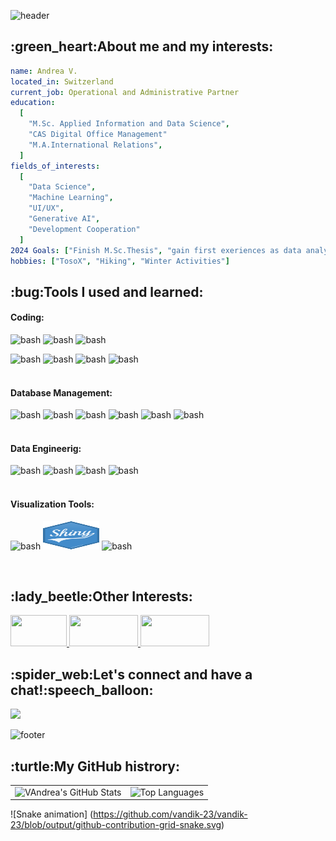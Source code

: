 ![header](https://capsule-render.vercel.app/api?type=waving&height=200&color=c1f4ee&text=Welcome%20&animation=fadeIn&section=header&fontColor=66cdaa)

<h2 align="left"><strong>:green_heart:About me and my interests:</strong></h2>

```yaml
name: Andrea V.
located_in: Switzerland
current_job: Operational and Administrative Partner
education:
  [
    "M.Sc. Applied Information and Data Science",
    "CAS Digital Office Management"
    "M.A.International Relations",
  ]
fields_of_interests:
  [
    "Data Science",
    "Machine Learning",
    "UI/UX",
    "Generative AI",
    "Development Cooperation"
  ]
2024 Goals: ["Finish M.Sc.Thesis", "gain first exeriences as data analyst or engeneer", "learn at least 5 new technologies."]
hobbies: ["TosoX", "Hiking", "Winter Activities"]
```

<h2 align="left"><strong>:bug:Tools I used and learned:</strong></h2>

<h4 align="left"><strong>Coding:</strong></h4>
<p align="left">
<img src="https://www.vectorlogo.zone/logos/python/python-ar21.svg" alt="bash" width="90" height="45"/>
<img src="https://www.r-project.org/logo/Rlogo.svg" alt="bash" width="45" height="45"/>
<img src="https://www.vectorlogo.zone/logos/sqlite/sqlite-ar21.svg"alt="bash" width="110" height="45"/>
<p align="left">
<img src="https://www.rstudio.com/wp-content/uploads/2018/10/RStudio-Logo-flat.svg" alt="bash" width="90" height="45"/>
<img src="https://upload.wikimedia.org/wikipedia/commons/1/1d/PyCharm_Icon.svg" alt="bash" width="90" height="45"/>
<img src="https://www.vectorlogo.zone/logos/jupyter/jupyter-ar21.svg" alt="bash" width="110" height="45"/>
<img src="https://upload.wikimedia.org/wikipedia/commons/d/d0/Google_Colaboratory_SVG_Logo.svg" alt="bash" width="45" height="45"/>
<br><br>
<h4 align="left"><strong>Database Management:</strong></h4>
<p align="left">
<img src="https://www.vectorlogo.zone/logos/mysql/mysql-official.svg" alt="bash" width="90" height="45"/>
<img src="https://www.vectorlogo.zone/logos/postgresql/postgresql-ar21.svg" alt="bash" width="90" height="45"/>
<img src="https://www.vectorlogo.zone/logos/mongodb/mongodb-ar21.svg"alt="bash" width="110" height="45"/>
<img src="https://www.vectorlogo.zone/logos/amazon_aws/amazon_aws-ar21.svg" alt="bash" width="110" height="45"/>
<img src="https://www.vectorlogo.zone/logos/microsoft_azure/microsoft_azure-ar21.svg" alt="bash" width="110" height="45"/>
<img src="https://dbeaver.com/wp-content/uploads/2022/10/LogoX2.png" alt="bash" width="110" height="45"/>
<br><br>
<h4 align="left"><strong>Data Engineerig:</strong></h4>
<p align="left">
<img src="https://upload.wikimedia.org/wikipedia/commons/d/de/AirflowLogo.png" alt="bash" width="90" height="45"/>
<img src="https://www.vectorlogo.zone/logos/amazon_awslambda/amazon_awslambda-ar21.svg" alt="bash" width="90" height="45"/>
<img src="https://hop.apache.org/tech-manual/latest/_images/logo/CMYK/jpg/HOP_logo_CMYK-4.jpg" alt="bash" width="90" height="45"/>
<img src="https://www.vectorlogo.zone/logos/apache_kafka/apache_kafka-ar21.svg" alt="bash" width="90" height="45"/>
<br><br>
<h4 align="left"><strong>Visualization Tools:</strong></h4>
<p align="left">
<img src="https://github.com/get-icon/geticon/blob/master/icons/tableau.svg" alt="bash" width="90" height="45"/>
<img src="https://raw.githubusercontent.com/max-mapper/hexbin/90a6aae0ebb12d4ac9810f870b67100d913a18f4/vector/shiny.svg" alt="bash" width="90" height="45"/>
<img src="https://www.vectorlogo.zone/logos/qgis/qgis-ar21.svg" alt="bash" width="90" height="45"/>
</p>
<br>

<h2 align="left"><strong>:lady_beetle:Other Interests:</strong></h2>

<a href="https://www.toso-x.com/">
  <img height="50" width="90" src="https://www.toso-x.com/typo3conf/ext/bootstrap/Resources/Public/Images/Logo.svg"/>
</a>

<a href="https://schweizmobil.ch/de/sommer">
  <img height="50" width="110" src="https://schweizmobil.ch/img/logo/e_schweizmobil_logo_de.svg?ts11=17137955269"/>
</a>

<a href="https://www.sac-cas.ch/de/huetten-und-touren/sac-tourenportal/">
  <img height="50" width="110" src="https://upload.wikimedia.org/wikipedia/commons/2/20/Schweizer_Alpen-Club_logo.svg"/>
</a>
<br>

<h2 align="left"><strong>:spider_web:Let's connect and have a chat!:speech_balloon:</strong></h2>

<a href="https://ch.linkedin.com/in/aviczian">
  <img height="50" src="https://cdn4.iconfinder.com/data/icons/social-media-2273/64/social_media_network_online_linkedin-512.png"/>
</a>
<br>

![footer](https://capsule-render.vercel.app/api?type=waving&height=100&color=c1f4ee&animation=fadeIn&section=footer&fontColor=66cdaa)

<h2 align="left"><strong>:turtle:My GitHub histrory:</strong></h2>

<table>
  <tr>
    <td>
      <img src="https://github-readme-stats.vercel.app/api?username=vandik-23&theme=vue&show_icons=true" alt="VAndrea's GitHub Stats">
    </td>
    <td>
      <img src="https://github-readme-stats.vercel.app/api/top-langs/?username=vandik-23" alt="Top Languages">
    </td>
  </tr>
</table>

![Snake animation]
(https://github.com/vandik-23/vandik-23/blob/output/github-contribution-grid-snake.svg)

<!--
### Hi there 👋
**vandik-23/vandik-23** is a ✨ _special_ ✨ repository because its `README.md` (this file) appears on your GitHub profile.

Here are some ideas to get you started:

- 🔭 I’m currently working on ...
- 🌱 I’m currently learning ...
- 👯 I’m looking to collaborate on ...
- 🤔 I’m looking for help with ...
- 💬 Ask me about ...
- 📫 How to reach me: ...
- 😄 Pronouns: ...
- ⚡ Fun fact: ...
-->
